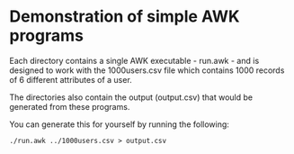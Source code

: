 # Demonstration of simple AWK programs

Each directory contains a single AWK executable - run.awk - and is designed to work with the 1000users.csv file which contains 1000 records of 6 different attributes of a user.

The directories also contain the output (output.csv) that would be generated from these programs.

You can generate this for yourself by running the following:

```
./run.awk ../1000users.csv > output.csv
```